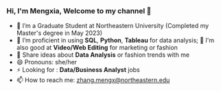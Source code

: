 ### Hi, I'm Mengxia, Welcome to my channel 👋

- 🔭 I’m a Graduate Student at Northeastern University (Completed my Master's degree in May 2023)
- 🌱 I’m proficient in using **SQL**, **Python**, **Tableau** for data analysis;
  🌱 I'm also good at **Video/Web Editing** for marketing or fashion
- 💬 Share ideas about **Data Analysis** or fashion trends with me
- 😄 Pronouns: she/her
- ⚡ Looking for : **Data/Business Analyst** jobs
- 📫 How to reach me: zhang.mengx@northeastern.edu
